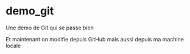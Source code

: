 # demo_git

Une demo de Git qui se passe bien

Et maintenant on modifie depuis GitHub
mais aussi depuis ma machine locale